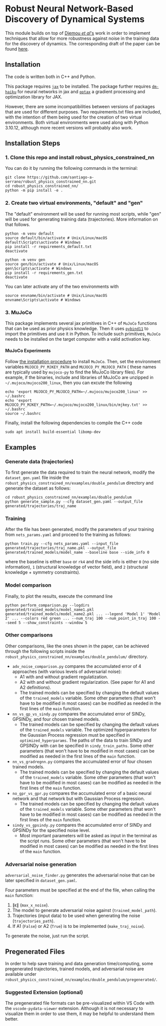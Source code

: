 # Robust Neural Network-Based Discovery of Dynamical Systems

This module builds on top of [Djemou _et al_'s](https://github.com/wuwushrek/physics_constrained_nn) work in order to implement techniques that allow for more robustness against noise in the training data for the discovery of dynamics. The corresponding draft of the paper can be found [here](Paper.pdf).

## Installation

The code is written both in C++ and Python.

This package requires [``jax``](https://github.com/google/jax) to be installed. The package further requires [``dm-haiku``](https://github.com/deepmind/dm-haiku) for neural networks in jax and [``optax``](https://github.com/deepmind/optax) a gradient processing and optimization library for JAX.

However, there are some incompatibilities between versions of packages that are used for different purposes. Two requirements.txt files are included, with the intention of them being used for the creation of two virtual environments. Both virtual environments were used along with Python 3.10.12, although more recent versions will probably also work.

## Installation Steps
### 1. Clone this repo and install robust_physics_constrained_nn
You can do it by running the following commands in the terminal:
```
git clone https://github.com/santiago-a-serrano/robust_physics_constrained_nn.git
cd robust_physics_constrained_nn/
python -m pip install -e . 
```

### 2. Create two virtual environments, "default"  and "gen"
The "default" environment will be used for running most scripts, while "gen" will be used for generating training data (trajectories). More information on that follows.
```
python -m venv default
source default/bin/activate # Unix/Linux/macOS
default\Scripts\activate # Windows
pip install -r requirements_default.txt
deactivate
```
```
python -m venv gen
source gen/bin/activate # Unix/Linux/macOS
gen\Scripts\activate # Windows
pip install -r requirements_gen.txt
deactivate
```
You can later activate any of the two environments with 
```
source envname/bin/activate # Unix/Linux/macOS
envname\Scripts\activate # Windows
```

### 3. MuJoCo

This package implements several jax primitives in C++ of ``MuJoCo`` functions that can be used as prior physics knowledge. Then it uses [``pybind11``]() to import the primitives and use it in Python. To include such primitives, ``MuJoCo`` needs to be installed on the target computer with a valid activation key. 

#### MuJoCo Experiments
Follow [the installation procedure](https://www.roboti.us/) to install ``MuJoCo``. Then, set the environment variables ``MUJOCO_PY_MJKEY_PATH`` and ``MUJOCO_PY_MUJOCO_PATH`` ( these names are typically used by ``mujoco-py`` to find the MuJoCo library files). For example, if the binaries, include and libraries of MuJoCo are unzipped in ``~/.mujoco/mujoco200_linux``, then you can excute the following
```
echo 'export MUJOCO_PY_MUJOCO_PATH=~/.mujoco/mujoco200_linux' >> ~/.bashrc 
echo 'export MUJOCO_PY_MJKEY_PATH=~/.mujoco/mujoco200_linux/bin/mjkey.txt' >> ~/.bashrc 
source ~/.bashrc
```

Finally, install the following dependencies to compile the C++ code
```
sudo apt install build-essential libomp-dev
```

## Examples

### Generate data (trajectories)

To first generate the data required to train the neural network, modify the ``dataset_gen.yaml`` file inside the ``robust_physics_constrained_nn/examples/double_pendulum`` directory and generate the dataset as follows:
```
cd robust_physics_constrained_nn/examples/double_pendulum
python generate_sample.py --cfg dataset_gen.yaml --output_file generated/trajectories/traj_name
```

### Training

After the file has been generated, modify the parameters of your training from ``nets_params.yaml`` and proceed to the training as follows:
```
python train.py --cfg nets_params.yaml --input_file generated/trajectories/traj_name.pkl --output_file generated/trained_models/model_name --baseline base --side_info 0
```
where the baseline is either `base` or `rk4` and the side info is either `0` (no side information), `1` (structural knowledge of vector field), and `2` (structural knowledge + symmetry constraints).

### Model comparison

Finally, to plot the results, execute the command line
```
python perform_comparison.py --logdirs generated/trained_models/model_name1.pkl generated/trained_models/model_name2.pkl ... --legend 'Model 1' 'Model 2' ... --colors red green ... --num_traj 100 --num_point_in_traj 100 --seed 5 --show_constraints --window 5
```

### Other comparisons

Other comparisons, like the ones shown in the paper, can be achieved through the following scripts inside the ``robust_physics_constrained_nn/examples/double_pendulum/`` directory.

* ``adv_noise_comparison.py`` compares the accumulated error of 4 approaches (with various levels of adversarial noise):
    * A1 with and without gradient regulatization.
    * A2 with and without gradient regularization.
(See paper for A1 and A2 definitions).
    * The trained models can be specified by changing the default values of the ``trained_models`` variable. Some other parameters (that won't have to be modified in most cases) can be modified as needed in the first lines of the ``main`` function. 
* ``nn_vs_gp_vs_sindy.py`` compares the accumulated error of SINDy, GPSINDy, and four chosen trained models.
    * The trained models can be specified by changing the default values of the ``trained_models`` variable. The optimized hyperparameters for the Gaussian Process regression must be specified in ``optimized_hyperparams``. The paths of the data to train SINDy and GPSINDy with can be specified in ``sindy_train_paths``. Some other parameters (that won't have to be modified in most cases) can be modified as needed in the first lines of the ``main`` function. 
* ``nn_vs_gradregnn.py`` compares the accumulated error of four chosen trained models.
    * The trained models can be specified by changing the default values of the ``trained_models`` variable. Some other parameters (that won't have to be modified in most cases) can be modified as needed in the first lines of the ``main`` function. 
* ``no_gpr_vs_gpr.py`` compares the accumulated error of a basic neural network and that network but with Gaussian Process regression.
    * The trained models can be specified by changing the default values of the ``trained_models`` variable. Some other parameters (that won't have to be modified in most cases) can be modified as needed in the first lines of the ``main`` function. 
* ``sindy_vs_gpsindy.py`` compares the accumulated error of SINDy and GPSINDy for the specified noise level.
    * Most important parameters will be asked as input in the terminal as the script runs. Some other parameters (that won't have to be modified in most cases) can be modified as needed in the first lines of the ``main`` function. 


### Adversarial noise generation
``adversarial_noise_finder.py`` generates the adversarial noise that can be later specified in ``dataset_gen.yaml``.

Four parameters must be specified at the end of the file, when calling the ``main`` function:
1. ∥ϵ∥ (``max_x_noise``).
2. The model to generate adversarial noise against (``trained_model_path``).
3. Trajectories (input data) to be used when generating the noise (``trajectories_path``).
4. If A1 (``False``) or A2 (``True``) is to be implemented (``make_traj_noise``).

To generate the noise, just run the script.


## Pregenerated Files
In order to help save training and data generation time/computing, some pregenerated trajectories, trained models, and adversarial noise are available under ``robust_physics_constrained_nn/examples/double_pendulum/pregenerated/``.

### Suggested Extension (optional)
The pregenerated file formats can be pre-visualized within VS Code with the ``vscode-pydata-viewer`` extension. Although it is not necessary to visualize them in order to use them, it may be helpful to understand them better.
